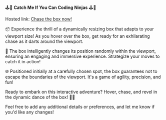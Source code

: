 🕹️🎯 **Catch Me If You Can Coding Ninjas** 🕹️🎯

Hosted link: [Chase the box now!](https://rakeshmohantarai.github.io/Catch-Me-If-You-Can-Coding-Ninjas.github.io/)

📦 Experience the thrill of a dynamically resizing box that adapts to your viewport size! As you hover over the box, get ready for an exhilarating chase as it darts around the viewport.

🔄 The box intelligently changes its position randomly within the viewport, ensuring an engaging and immersive experience. Strategize your moves to catch it in action!

🌐 Positioned initially at a carefully chosen spot, the box guarantees not to escape the boundaries of the viewport. It's a game of agility, precision, and fun!

Ready to embark on this interactive adventure? Hover, chase, and revel in the dynamic dance of the box! 🚀🎉

Feel free to add any additional details or preferences, and let me know if you'd like any changes!
